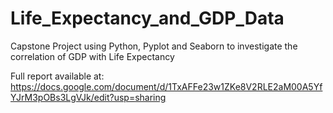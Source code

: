 # Life_Expectancy_and_GDP_Data

Capstone Project using Python, Pyplot and Seaborn to investigate the correlation of GDP with Life Expectancy

Full report available at:
https://docs.google.com/document/d/1TxAFFe23w1ZKe8V2RLE2aM00A5YfYJrM3pOBs3LgVJk/edit?usp=sharing

